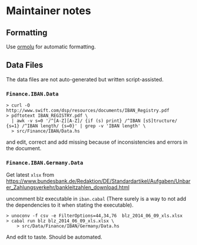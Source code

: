 # Maintainer notes

## Formatting

Use [ormolu](https://hackage.haskell.org/package/ormolu) for automatic formatting.

## Data Files

The data files are not auto-generated but written script-assisted.

### `Finance.IBAN.Data`

```
> curl -O http://www.swift.com/dsp/resources/documents/IBAN_Registry.pdf
> pdftotext IBAN_REGISTRY.pdf \
  | awk -v s=0 '/^[A-Z][A-Z]/ {if (s) print} /^IBAN [sS]tructure/ {s=1} /^IBAN length/ {s=0}' | grep -v 'IBAN length' \
  > src/Finance/IBAN/Data.hs
```

and edit, correct and add missing because of inconsistencies and errors in the
document.

### `Finance.IBAN.Germany.Data`

Get latest `xlsx` from
https://www.bundesbank.de/Redaktion/DE/Standardartikel/Aufgaben/Unbarer_Zahlungsverkehr/bankleitzahlen_download.html

uncomment blz executable in `iban.cabal` (There surely is a way to not add the
dependencies to it when stating the executable).

```
> unoconv -f csv -e FilterOptions=44,34,76  blz_2014_06_09_xls.xlsx
> cabal run blz blz_2014_06_09_xls.xlsx \
    > src/Data/Finance/IBAN/Germany/Data.hs
```

And edit to taste. Should be automated.
